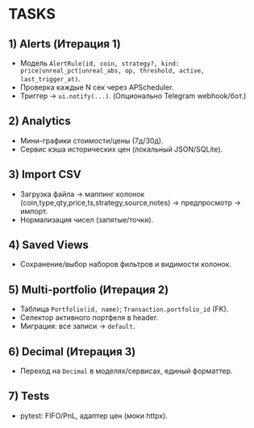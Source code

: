 # TASKS

## 1) Alerts (Итерация 1)
- Модель `AlertRule(id, coin, strategy?, kind: price|unreal_pct|unreal_abs, op, threshold, active, last_trigger_at)`.
- Проверка каждые N сек через APScheduler.
- Триггер → `ui.notify(...)`. (Опционально Telegram webhook/бот.)

## 2) Analytics
- Мини-графики стоимости/цены (7д/30д).
- Сервис кэша исторических цен (локальный JSON/SQLite).

## 3) Import CSV
- Загрузка файла → маппинг колонок (coin,type,qty,price,ts,strategy,source,notes) → предпросмотр → импорт.
- Нормализация чисел (запятые/точки).

## 4) Saved Views
- Сохранение/выбор наборов фильтров и видимости колонок.

## 5) Multi-portfolio (Итерация 2)
- Таблица `Portfolio(id, name)`; `Transaction.portfolio_id` (FK).
- Селектор активного портфеля в header.
- Миграция: все записи → `default`.

## 6) Decimal (Итерация 3)
- Переход на `Decimal` в моделях/сервисах, единый форматтер.

## 7) Tests
- pytest: FIFO/PnL, адаптер цен (моки httpx).
